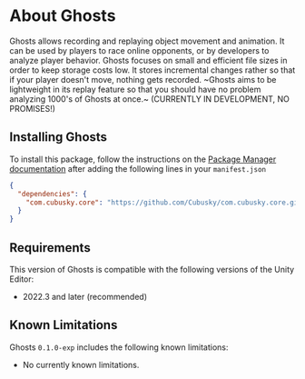 # About Ghosts
Ghosts allows recording and replaying object movement and animation. It can be used by players to race online opponents, or by developers to analyze player behavior. Ghosts focuses on small and efficient file sizes in order to keep storage costs low. It stores incremental changes rather so that if your player doesn't move, nothing gets recorded. ~Ghosts aims to be lightweight in its replay feature so that you should have no problem analyzing 1000's of Ghosts at once.~ (CURRENTLY IN DEVELOPMENT, NO PROMISES!)

## Installing Ghosts
To install this package, follow the instructions on the [Package Manager documentation](https://docs.unity3d.com/Manual/upm-ui-giturl.html) after adding the following lines in your `manifest.json`
```json
{
  "dependencies": {
    "com.cubusky.core": "https://github.com/Cubusky/com.cubusky.core.git"
  }
}
```

## Requirements
This version of Ghosts is compatible with the following versions of the Unity Editor:
- 2022.3 and later (recommended)

## Known Limitations
Ghosts `0.1.0-exp` includes the following known limitations:
- No currently known limitations.
